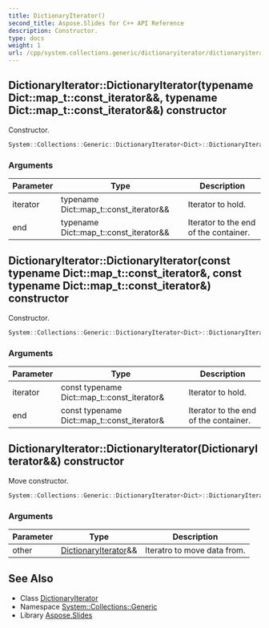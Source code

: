 ```yaml
---
title: DictionaryIterator()
second_title: Aspose.Slides for C++ API Reference
description: Constructor.
type: docs
weight: 1
url: /cpp/system.collections.generic/dictionaryiterator/dictionaryiterator/
---
```

## DictionaryIterator::DictionaryIterator(typename Dict::map_t::const_iterator\&&, typename Dict::map_t::const_iterator\&&) constructor


Constructor.

```cpp
System::Collections::Generic::DictionaryIterator<Dict>::DictionaryIterator(typename Dict::map_t::const_iterator &&iterator, typename Dict::map_t::const_iterator &&end) noexcept
```


### Arguments

| Parameter | Type | Description |
| --- | --- | --- |
| iterator | typename Dict::map_t::const_iterator\&& | Iterator to hold. |
| end | typename Dict::map_t::const_iterator\&& | Iterator to the end of the container. |

## DictionaryIterator::DictionaryIterator(const typename Dict::map_t::const_iterator\&, const typename Dict::map_t::const_iterator\&) constructor


Constructor.

```cpp
System::Collections::Generic::DictionaryIterator<Dict>::DictionaryIterator(const typename Dict::map_t::const_iterator &iterator, const typename Dict::map_t::const_iterator &end)
```


### Arguments

| Parameter | Type | Description |
| --- | --- | --- |
| iterator | const typename Dict::map_t::const_iterator\& | Iterator to hold. |
| end | const typename Dict::map_t::const_iterator\& | Iterator to the end of the container. |

## DictionaryIterator::DictionaryIterator(DictionaryIterator\&&) constructor


Move constructor.

```cpp
System::Collections::Generic::DictionaryIterator<Dict>::DictionaryIterator(DictionaryIterator &&other) noexcept
```


### Arguments

| Parameter | Type | Description |
| --- | --- | --- |
| other | [DictionaryIterator](../)\&& | Iteratro to move data from. |

## See Also

* Class [DictionaryIterator](./)
* Namespace [System::Collections::Generic](../)
* Library [Aspose.Slides](../../)